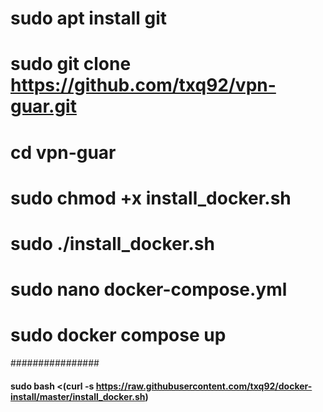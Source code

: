 # sudo apt install git
# sudo git clone https://github.com/txq92/vpn-guar.git
# cd vpn-guar
# sudo chmod +x install_docker.sh
# sudo ./install_docker.sh
# sudo nano docker-compose.yml
# sudo docker compose up

################
#### sudo bash <(curl -s https://raw.githubusercontent.com/txq92/docker-install/master/install_docker.sh)

